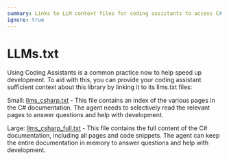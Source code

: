 ```yaml
---
summary: Links to LLM context files for coding assistants to access C# Teams AI documentation for development support.
ignore: true
---
```


# LLMs.txt

Using Coding Assistants is a common practice now to help speed up development. To aid with this, you can provide your coding assistant sufficient context about this library by linking it to its llms.txt files:

Small: [llms_csharp.txt](https://microsoft.github.io/teams-ai/llms_docs/llms_csharp.txt) - This file contains an index of the various pages in the C# documentation. The agent needs to selectively read the relevant pages to answer questions and help with development.

Large: [llms_csharp_full.txt](https://microsoft.github.io/teams-ai/llms_docs/llms_csharp_full.txt) - This file contains the full content of the C# documentation, including all pages and code snippets. The agent can keep the entire documentation in memory to answer questions and help with development.
